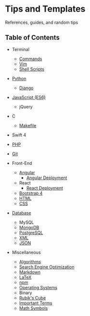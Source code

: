 # Tips and Templates

References, guides, and random tips

## Table of Contents

* Terminal
  * [Commands](Terminal_Commands.md)
  * [Vim](Vim.md)
  * [Shell Scripts](ShellScripts.md)

* [Python](Python.md)
  * [Django](Django.md)

* [JavaScript (ES6)](JavaScript.md)
  * jQuery

* C
  * [Makefile](Makefile.md)

* Swift 4

* [PHP](PHP.md)

* [Git](Git.md)

* Front-End
  * [Angular](Angular.md)
    * [Angular Deployment](AngularDeployment.md)
  * React
    * [React Deployment](ReactDeployment.md)
  * [Bootstrap 4](https://getbootstrap.com/)
  * [HTML](HTML.md)
  * [CSS](CSS.md)

* [Database](Database.md)
  * MySQL
  * [MongoDB](MongoDB.md)
  * [PostgreSQL](PostgreSQL.md)
  * [XML](XML.md)
  * [JSON](JSON.md)

* Miscellaneous
  * [Algorithms](Algorithms.md)
  * [Search Engine Optimization](SEO.md)
  * [Markdown](https://github.com/adam-p/markdown-here/wiki/Markdown-Cheatsheet)
  * [LaTeX](LaTeX.md)
  * [npm](npm.md)
  * [Operating Systems](OperatingSystems.md)
  * Binary
  * [Rubik's Cube](Rubiks.md)
  * [Important Terms](Resume.md)
  * [Math Symbols](Math.md)